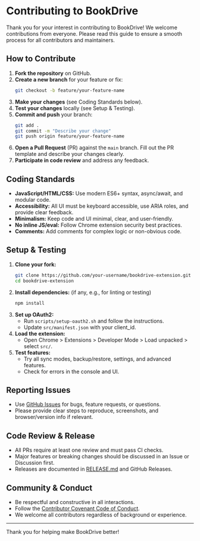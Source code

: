 # Contributing to BookDrive

Thank you for your interest in contributing to BookDrive! We welcome contributions from everyone. Please read this guide to ensure a smooth process for all contributors and maintainers.

## How to Contribute

1. **Fork the repository** on GitHub.
2. **Create a new branch** for your feature or fix:
   ```bash
   git checkout -b feature/your-feature-name
   ```
3. **Make your changes** (see Coding Standards below).
4. **Test your changes** locally (see Setup & Testing).
5. **Commit and push** your branch:
   ```bash
   git add .
   git commit -m "Describe your change"
   git push origin feature/your-feature-name
   ```
6. **Open a Pull Request** (PR) against the `main` branch. Fill out the PR template and describe your changes clearly.
7. **Participate in code review** and address any feedback.

## Coding Standards

- **JavaScript/HTML/CSS:** Use modern ES6+ syntax, async/await, and modular code.
- **Accessibility:** All UI must be keyboard accessible, use ARIA roles, and provide clear feedback.
- **Minimalism:** Keep code and UI minimal, clear, and user-friendly.
- **No inline JS/eval:** Follow Chrome extension security best practices.
- **Comments:** Add comments for complex logic or non-obvious code.

## Setup & Testing

1. **Clone your fork:**
   ```bash
   git clone https://github.com/your-username/bookdrive-extension.git
   cd bookdrive-extension
   ```
2. **Install dependencies:** (if any, e.g., for linting or testing)
   ```bash
   npm install
   ```
3. **Set up OAuth2:**
   - Run `scripts/setup-oauth2.sh` and follow the instructions.
   - Update `src/manifest.json` with your client_id.
4. **Load the extension:**
   - Open Chrome > Extensions > Developer Mode > Load unpacked > select `src/`.
5. **Test features:**
   - Try all sync modes, backup/restore, settings, and advanced features.
   - Check for errors in the console and UI.

## Reporting Issues

- Use [GitHub Issues](https://github.com/nightcodex7/bookdrive-extension/issues) for bugs, feature requests, or questions.
- Please provide clear steps to reproduce, screenshots, and browser/version info if relevant.

## Code Review & Release

- All PRs require at least one review and must pass CI checks.
- Major features or breaking changes should be discussed in an Issue or Discussion first.
- Releases are documented in [RELEASE.md](./RELEASE.md) and GitHub Releases.

## Community & Conduct

- Be respectful and constructive in all interactions.
- Follow the [Contributor Covenant Code of Conduct](https://www.contributor-covenant.org/version/2/0/code_of_conduct/).
- We welcome all contributors regardless of background or experience.

---

Thank you for helping make BookDrive better!
